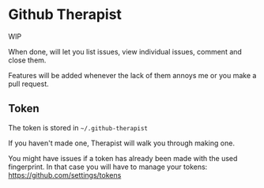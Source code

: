 Github Therapist
================

WIP 

When done, will let you list issues, view individual issues, comment and close them.

Features will be added whenever the lack of them annoys me or you make a pull request.

## Token

The token is stored in `~/.github-therapist`

If you haven't made one, Therapist will walk you through making one.

You might have issues if a token has already been made with the used fingerprint. In that case you will have to manage your tokens:
https://github.com/settings/tokens

